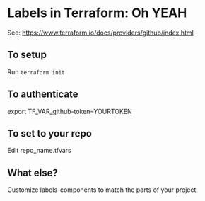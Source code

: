 # Labels in Terraform: Oh YEAH

See: https://www.terraform.io/docs/providers/github/index.html

## To setup

Run `terraform init`

## To authenticate

export TF_VAR_github-token=YOURTOKEN

## To set to your repo

Edit repo_name.tfvars

## What else?

Customize labels-components to match the parts of your project.